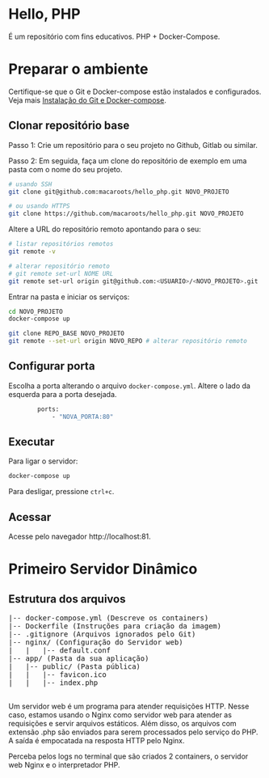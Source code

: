 # Hello, PHP
É um repositório com fins educativos. PHP + Docker-Compose.

# Preparar o ambiente
Certifique-se que o Git e Docker-compose estão instalados e configurados. Veja mais [Instalação do Git e Docker-compose](/docs/INSTALACOES.md).

## Clonar repositório base
Passo 1: Crie um repositório para o seu projeto no Github, Gitlab ou similar.

Passo 2: Em seguida, faça um clone do repositório de exemplo em uma pasta com o nome do seu projeto.
```sh
# usando SSH
git clone git@github.com:macaroots/hello_php.git NOVO_PROJETO

# ou usando HTTPS
git clone https://github.com/macaroots/hello_php.git NOVO_PROJETO
```

Altere a URL do repositório remoto apontando para o seu:
```sh
# listar repositórios remotos
git remote -v

# alterar repositório remoto
# git remote set-url NOME URL
git remote set-url origin git@github.com:<USUARIO>/<NOVO_PROJETO>.git
```

Entrar na pasta e iniciar os serviços:
```sh
cd NOVO_PROJETO
docker-compose up
```
```sh
git clone REPO_BASE NOVO_PROJETO
git remote --set-url origin NOVO_REPO # alterar repositório remoto
```

## Configurar porta
Escolha a porta alterando o arquivo `docker-compose.yml`. Altere o lado da esquerda para a porta desejada.
```sh
        ports:
            - "NOVA_PORTA:80"
```


## Executar
Para ligar o servidor:
```sh
docker-compose up
```
Para desligar, pressione `ctrl+c`.

## Acessar
Acesse pelo navegador http://localhost:81.

# Primeiro Servidor Dinâmico
## Estrutura dos arquivos
<pre>
|-- docker-compose.yml (Descreve os containers)
|-- Dockerfile (Instruções para criação da imagem)
|-- .gitignore (Arquivos ignorados pelo Git)
|-- nginx/ (Configuração do Servidor web)
|   |   |-- default.conf
|-- app/ (Pasta da sua aplicação)
|   |-- public/ (Pasta pública)
|   |   |-- favicon.ico
|   |   |-- index.php

</pre>

Um servidor web é um programa para atender requisições HTTP. Nesse caso, estamos usando o Nginx como servidor web para atender as requisições e servir arquivos estáticos. Além disso, os arquivos com extensão .php são enviados para serem processados pelo serviço do PHP. A saída é empocatada na resposta HTTP pelo Nginx.

Perceba pelos logs no terminal que são criados 2 containers, o servidor web Nginx e o interpretador PHP.